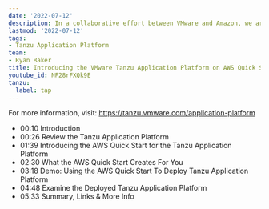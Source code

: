 ```yaml
---
date: '2022-07-12'
description: In a collaborative effort between VMware and Amazon, we are happy to introduce the VMware Tanzu Application Platform on AWS Quick Start.  This quick start will provide users with the fastest way to get up and running with the Tanzu Application Platform, allowing developers and operators to focus on delivering value with applications, instead of toiling on the complexity of Kubernetes. 
lastmod: '2022-07-12'
tags:
- Tanzu Application Platform
team:
- Ryan Baker
title: Introducing the VMware Tanzu Application Platform on AWS Quick Start
youtube_id: NF28rFXQk9E
tanzu:
  label: tap
---
```


For more information, visit: https://tanzu.vmware.com/application-platform

* 00:10 Introduction
* 00:26 Review the Tanzu Application Platform
* 01:39 Introducing the AWS Quick Start for the Tanzu Application Platform
* 02:30 What the AWS Quick Start Creates For You
* 03:18 Demo: Using the AWS Quick Start To Deploy Tanzu Application Platform
* 04:48 Examine the Deployed Tanzu Application Platform
* 05:33 Summary, Links & More Info
